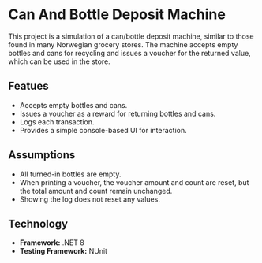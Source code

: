 # Can And Bottle Deposit Machine

This project is a simulation of a can/bottle deposit machine, similar to those found in many Norwegian grocery stores. The machine accepts empty bottles and cans for recycling and issues a voucher for the returned value, which can be used in the store.

## Featues
- Accepts empty bottles and cans.
- Issues a voucher as a reward for returning bottles and cans.
- Logs each transaction.
- Provides a simple console-based UI for interaction.

## Assumptions
- All turned-in bottles are empty.
- When printing a voucher, the voucher amount and count are reset, but the total amount and count remain unchanged.
- Showing the log does not reset any values.

## Technology 
- **Framework:** .NET 8
- **Testing Framework:** NUnit
